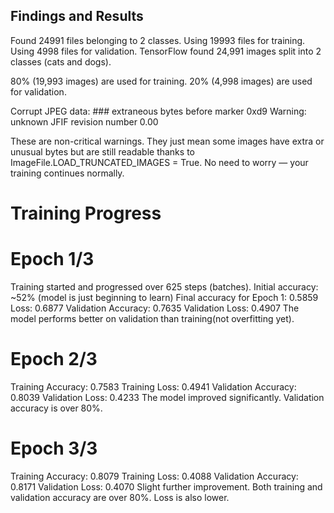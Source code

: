 
## Findings and Results

Found 24991 files belonging to 2 classes.
Using 19993 files for training.
Using 4998 files for validation.
TensorFlow found 24,991 images split into 2 classes (cats and dogs).

80% (19,993 images) are used for training.
20% (4,998 images) are used for validation.

Corrupt JPEG data: ### extraneous bytes before marker 0xd9
Warning: unknown JFIF revision number 0.00

These are non-critical warnings.
They just mean some images have extra or unusual bytes but are still readable thanks to ImageFile.LOAD_TRUNCATED_IMAGES = True.
No need to worry — your training continues normally.

# Training Progress

# Epoch 1/3
Training started and progressed over 625 steps (batches).
Initial accuracy: ~52% (model is just beginning to learn)
Final accuracy for Epoch 1: 0.5859
Loss: 0.6877
Validation Accuracy: 0.7635
Validation Loss: 0.4907
The model performs better on validation than training(not overfitting yet).

# Epoch 2/3
Training Accuracy: 0.7583
Training Loss: 0.4941
Validation Accuracy: 0.8039
Validation Loss: 0.4233
The model improved significantly. Validation accuracy is over 80%.

# Epoch 3/3
Training Accuracy: 0.8079
Training Loss: 0.4088
Validation Accuracy: 0.8171
Validation Loss: 0.4070
Slight further improvement. Both training and validation accuracy are over 80%. Loss is also lower.

